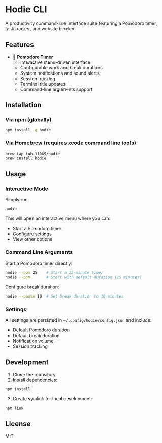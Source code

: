 # Hodie CLI

A productivity command-line interface suite featuring a Pomodoro timer, task tracker, and website blocker.

## Features

- 🍅 **Pomodoro Timer**
  - Interactive menu-driven interface
  - Configurable work and break durations
  - System notifications and sound alerts
  - Session tracking
  - Terminal title updates
  - Command-line arguments support

## Installation

### Via npm (globally)

```bash
npm install -g hodie
```

### Via Homebrew (requires xcode command line tools)

```bash
brew tap tobi11089/hodie
brew install hodie
```

## Usage

### Interactive Mode

Simply run:

```bash
hodie
```

This will open an interactive menu where you can:
- Start a Pomodoro timer
- Configure settings
- View other options

### Command Line Arguments

Start a Pomodoro timer directly:
```bash
hodie --pom 25    # Start a 25-minute timer
hodie --pom       # Start with default duration (25 minutes)
```

Configure break duration:
```bash
hodie --pause 10  # Set break duration to 10 minutes
```

### Settings

All settings are persisted in `~/.config/hodie/config.json` and include:
- Default Pomodoro duration
- Default break duration
- Notification volume
- Session tracking

## Development

1. Clone the repository
2. Install dependencies:
```bash
npm install
```
3. Create symlink for local development:
```bash
npm link
```

## License

MIT 